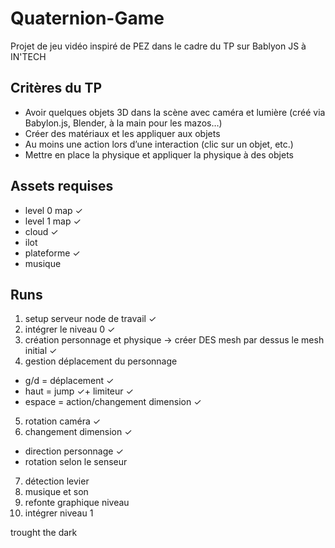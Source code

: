 # Quaternion-Game
Projet de jeu vidéo inspiré de PEZ dans le cadre du TP sur Bablyon JS à IN'TECH

## Critères du TP
- Avoir quelques objets 3D dans la scène avec caméra et lumière (créé via Babylon.js, Blender, à la main pour les mazos…)
- Créer des matériaux et les appliquer aux objets
- Au moins une action lors d’une interaction (clic sur un objet, etc.)
- Mettre en place la physique et appliquer la physique à des objets

## Assets requises
- level 0 map ✓
- level 1 map ✓
- cloud ✓
- ilot 
- plateforme ✓
- musique 

## Runs
1. setup serveur node de travail ✓
2. intégrer le niveau 0 ✓
3. création personnage et physique -> créer DES mesh par dessus le mesh initial ✓
4. gestion déplacement du personnage
- g/d = déplacement ✓
- haut = jump ✓+ limiteur ✓ 
- espace = action/changement dimension ✓
5. rotation caméra ✓
6. changement dimension ✓
- direction personnage ✓
- rotation selon le senseur
7. détection levier
8. musique et son
9. refonte graphique niveau
10. intégrer niveau 1

trought the dark